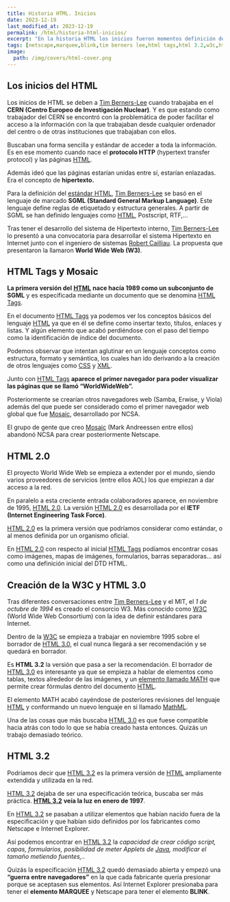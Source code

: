 ```yaml
---
title: Historia HTML. Inicios
date: 2023-12-19
last_modified_at: 2023-12-19
permalink: /html/historia-html-inicios/
excerpt: "En la historia HTML los inicios fueron momentos definición de HTML Tags, HTML 2.0 y HTML 3.2."
tags: [netscape,marquee,blink,tim berners lee,html tags,html 3.2,w3c,http,sgml,mosaic,html 2.0,mathml]
image:
  path: /img/covers/html-cover.png
---
```


## Los inicios del HTML


Los inicios de HTML se deben a [Tim Berners-Lee](http://www.w3.org/People/Berners-Lee/) cuando trabajaba en el **CERN (Centro Europeo de Investigación Nuclear)**. Y es que estando como trabajador del CERN se encontró con la problemática de poder facilitar el acceso a la información con la que trabajaban desde cualquier ordenador del centro o de otras instituciones que trabajaban con ellos.


Buscaban una forma sencilla y estándar de acceder a toda la información. Es en ese momento cuando nace el **protocolo HTTP** (hypertext transfer protocol) y las páginas [HTML](https://www.manualweb.net/html/).


Además ideó que las páginas estarían unidas entre sí, estarían enlazadas. Era el concepto de **hipertexto.**


Para la definición del [estándar HTML](https://www.manualweb.net/html/historia-html-estandar/), [Tim Berners-Lee](http://www.w3.org/People/Berners-Lee/) se basó en el lenguaje de marcado **SGML (Standard General Markup Language)**. Este lenguaje define reglas de etiquetado y estructura generales. A partir de SGML se han definido lenguajes como [HTML](https://www.manualweb.net/html/), Postscript, RTF,…


Tras tener el desarrollo del sistema de Hipertexto interno, [Tim Berners-Lee](http://www.w3.org/People/Berners-Lee/) lo presentó a una convocatoria para desarrollar el sistema Hipertexto en Internet junto con el ingeniero de sistemas [Robert Cailliau](http://public.web.cern.ch/public/en/people/Cailliau-en.html). La propuesta que presentaron la llamaron **World Wide Web (W3)**.


## HTML Tags y Mosaic


**La primera versión del** [**HTML**](https://www.manualweb.net/html/) **nace hacía 1989 como un subconjunto de SGML** y es especificada mediante un documento que se denomina [HTML Tags](http://www.w3.org/History/19921103-hypertext/hypertext/WWW/MarkUp/Tags.html).


En el documento [HTML Tags](http://www.w3.org/History/19921103-hypertext/hypertext/WWW/MarkUp/Tags.html) ya podemos ver los conceptos básicos del lenguaje [HTML](https://www.manualweb.net/html/) ya que en él se define como insertar texto, títulos, enlaces y listas. Y algún elemento que acabó perdiéndose con el paso del tiempo como la identificación de índice del documento.


Podemos observar que intentan aglutinar en un lenguaje conceptos como estructura, formato y semántica, los cuales han ido derivando a la creación de otros lenguajes como [CSS](https://www.manualweb.net/css/) y [XML](https://www.manualweb.net/xml/).


Junto con [HTML Tags](http://www.w3.org/History/19921103-hypertext/hypertext/WWW/MarkUp/Tags.html) **aparece el primer navegador para poder visualizar las páginas que se llamó “WorldWideWeb”.**


Posteriormente se crearían otros navegadores web (Samba, Erwise, y Viola) además del que puede ser considerado como el primer navegador web global que fue [Mosaic](http://www.ncsa.illinois.edu/Projects/mosaic.html), desarrollado por NCSA.


El grupo de gente que creo [Mosaic](http://www.ncsa.illinois.edu/Projects/mosaic.html) (Mark Andreessen entre ellos) abandonó NCSA para crear posteriormente Netscape.


## HTML 2.0


El proyecto World Wide Web se empieza a extender por el mundo, siendo varios proveedores de servicios (entre ellos AOL) los que empiezan a dar acceso a la red.


En paralelo a esta creciente entrada colaboradores aparece, en noviembre de 1995, [HTML 2.0](http://www.ietf.org/rfc/rfc1866.txt). La versión [HTML 2.0](http://www.ietf.org/rfc/rfc1866.txt) es desarrollada por el **IETF (Internet Engineering Task Force)**.


[HTML 2.0](http://www.ietf.org/rfc/rfc1866.txt) es la primera versión que podríamos considerar como estándar, o al menos definida por un organismo oficial.


En [HTML 2.0](http://www.ietf.org/rfc/rfc1866.txt) con respecto al inicial [HTML Tags](http://www.w3.org/History/19921103-hypertext/hypertext/WWW/MarkUp/Tags.html) podíamos encontrar cosas como imágenes, mapas de imágenes, formularios, barras separadoras… así como una definición inicial del DTD HTML.


## Creación de la W3C y HTML 3.0


Tras diferentes conversaciones entre [Tim Berners-Lee](http://www.w3.org/People/Berners-Lee/) y el MIT, el _1 de octubre de 1994_ es creado el consorcio W3. Más conocido como [W3C](http://w3.org/) (World Wide Web Consortium) con la idea de definir estándares para Internet.


Dentro de la [W3C](http://w3.org/) se empieza a trabajar en noviembre 1995 sobre el borrador de [HTML 3.0](http://www.w3.org/MarkUp/html3/CoverPage), el cual nunca llegará a ser recomendación y se quedará en borrador.


Es **HTML 3.2** la versión que pasa a ser la recomendación. El borrador de [HTML 3.0](http://www.w3.org/MarkUp/html3/CoverPage) es interesante ya que se empieza a hablar de elementos como tablas, textos alrededor de las imágenes, y un [elemento llamado MATH](http://www.w3.org/MarkUp/html3/maths.html) que permite crear fórmulas dentro del documento [HTML](http://www.manualweb.net/tutorial-html/).


El elemento MATH acabó cayéndose de posteriores revisiones del lenguaje [HTML](http://www.manualweb.net/tutorial-html/) y conformando un nuevo lenguaje en sí llamado [MathML](http://www.w3.org/Math/).


Una de las cosas que más buscaba [HTML 3.0](http://www.w3.org/MarkUp/html3/CoverPage) es que fuese compatible hacia atrás con todo lo que se había creado hasta entonces. Quizás un trabajo demasiado teórico.


## HTML 3.2


Podríamos decir que [HTML 3.2](http://www.w3.org/TR/REC-html32) es la primera versión de [HTML](http://www.manualweb.net/tutorial-html/) ampliamente extendida y utilizada en la red.


[HTML 3.2](http://www.w3.org/TR/REC-html32) dejaba de ser una especificación teórica, buscaba ser más práctica. [**HTML 3.2**](http://www.w3.org/TR/REC-html32) **veía la luz en enero de 1997**.


En [HTML 3.2](http://www.w3.org/TR/REC-html32) se pasaban a utilizar elementos que habían nacido fuera de la especificación y que habían sido definidos por los fabricantes como Netscape e Internet Explorer.


Así podemos encontrar en [HTML 3.2](http://www.w3.org/TR/REC-html32) la _capacidad de crear código script, capas, formularios, posibilidad de meter Applets de_ [_Java_](https://www.manualweb.net/java/)_, modificar el tamaño metiendo fuentes,.._


Quizás la especificación [HTML 3.2](http://www.w3.org/TR/REC-html32) quedó demasiado abierta y empezó una **“guerra entre navegadores”** en la que cada fabricante quería presionar porque se aceptasen sus elementos. Así Internet Explorer presionaba para tener el **elemento MARQUEE** y Netscape para tener el elemento **BLINK**.

